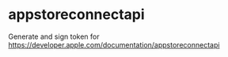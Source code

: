 # appstoreconnectapi
Generate and sign token for https://developer.apple.com/documentation/appstoreconnectapi
